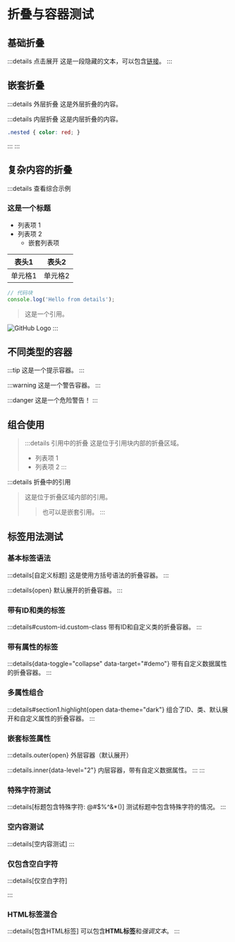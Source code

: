 # 折叠与容器测试

## 基础折叠

:::details 点击展开
这是一段隐藏的文本，可以包含[链接](https://example.com)。
:::

## 嵌套折叠

:::details 外层折叠
这是外层折叠的内容。

:::details 内层折叠
这是内层折叠的内容。
```css
.nested { color: red; }
```
:::
:::

## 复杂内容的折叠

:::details 查看综合示例
### 这是一个标题

- 列表项 1
- 列表项 2
  - 嵌套列表项

| 表头1 | 表头2 |
|---|---|
| 单元格1 | 单元格2 |

```javascript
// 代码块
console.log('Hello from details');
```

> 这是一个引用。

![GitHub Logo](https://github.githubassets.com/images/modules/logos_page/GitHub-Mark.png)
:::

## 不同类型的容器

:::tip
这是一个提示容器。
:::

:::warning
这是一个警告容器。
:::

:::danger
这是一个危险警告！
:::

## 组合使用

> :::details 引用中的折叠
> 这是位于引用块内部的折叠区域。
> - 列表项 1
> - 列表项 2
> :::

:::details 折叠中的引用
> 这是位于折叠区域内部的引用。
> > 也可以是嵌套引用。
:::

## 标签用法测试

### 基本标签语法

:::details[自定义标题]
这是使用方括号语法的折叠容器。
:::

:::details{open}
默认展开的折叠容器。
:::

### 带有ID和类的标签

:::details#custom-id.custom-class
带有ID和自定义类的折叠容器。
:::

### 带有属性的标签

:::details{data-toggle="collapse" data-target="#demo"}
带有自定义数据属性的折叠容器。
:::

### 多属性组合

:::details#section1.highlight{open data-theme="dark"}
组合了ID、类、默认展开和自定义属性的折叠容器。
:::

### 嵌套标签属性

:::details.outer{open}
外层容器（默认展开）

:::details.inner{data-level="2"}
内层容器，带有自定义数据属性。
:::
:::

### 特殊字符测试

:::details[标题包含特殊字符: @#$%^&*()]
测试标题中包含特殊字符的情况。
:::

### 空内容测试

:::details[空内容测试]
:::

### 仅包含空白字符

:::details[仅空白字符]
   
:::

### HTML标签混合

:::details[包含HTML标签]
可以包含<strong>HTML标签</strong>和<em>强调文本</em>。
:::

